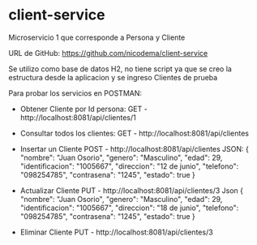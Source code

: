 # client-service
Microservicio 1 que corresponde a Persona y Cliente

URL de GitHub:
https://github.com/nicodema/client-service

Se utilizo como base de datos H2, no tiene script ya que se creo la estructura desde la aplicacion y se ingreso Clientes de prueba

Para probar los servicios en POSTMAN:

- Obtener Cliente por Id persona:
GET - http://localhost:8081/api/clientes/1

- Consultar todos los clientes:
GET - http://localhost:8081/api/clientes

- Insertar un Cliente
POST - http://localhost:8081/api/clientes
JSON: 
{
    "nombre": "Juan Osorio",
    "genero": "Masculino",
    "edad": 29,
    "identificacion": "1005667",
    "direccion": "12 de junio",
    "telefono": "098254785",
    "contrasena": "1245",
    "estado": true
}

- Actualizar Cliente
PUT - http://localhost:8081/api/clientes/3
Json
{
    "nombre": "Juan Osorio",
    "genero": "Masculino",
    "edad": 29,
    "identificacion": "1005667",
    "direccion": "18 de junio",
    "telefono": "098254785",
    "contrasena": "1245",
    "estado": true
}

- Eliminar Cliente
PUT - http://localhost:8081/api/clientes/3



